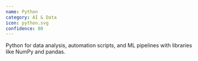 ```yaml
---
name: Python
category: AI & Data
icon: python.svg
confidence: 80
---
```


Python for data analysis, automation scripts, and ML pipelines with libraries like NumPy and pandas.